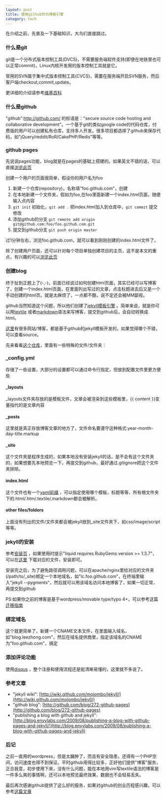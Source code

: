 ```yaml
---
layout: post
title: 使用github作为博客引擎
category: tech
---
```


在介绍之前，先普及一下基础知识，大鸟们直接跳过。

### 什么是git

git是一个分布式版本控制工具(DVCS)，不需要服务端软件支持(即使在地铁里也可以正常commit)，Linux内核开发用的版本控制工具就是它。

常用的SVN属于集中式版本控制工具(CVCS)，需要在服务端开启SVN服务，然后客户端checkout,commit,update。

更详细的介绍请参考<a href="http://en.wikipedia.org/wiki/Git_(software)">维基百科</a>

### 什么是github

"github":http://github.com/ 的标语是："secure source code hosting and collaborative development"。一个基于git的类似google code的代码仓库，付费版的用户可以创建私有仓库，支持多人开发。很多项目都选择了github来保存代码，如"jQuery/reddit/RoR/CakePHP/Redis"等等。

### github pages

先说说pages功能，blog就是在pages的基础上搭建的。如果英文不错的话，可以直接<a href="http://pages.github.com/">浏览此页</a>

创建一个用户的页面很简单，假设你的用户名为foo

1. 新建一个仓库(repository)，名称填"foo.github.com"，创建
2. 在本地新建一个文件夹，假如为foo,在foo里面新建一个index.html页面，随便输入点内容
3. `git init` 初始化，`git add .` 把index.html加入到仓库中，`git commit` 提交修改
4. 添加github的分支 `git remote add origin git@github.com:foo/foo.github.com.git`
5. 提交到github分支 `git push origin master`

过1分钟左右，浏览foo.github.com，就可以看到刚刚创建的index.html文件了。

除了创建用户页面，还可以针对每个项目单独创建项目的主页，这不是本文的重点，有兴趣的可以<a href="http://pages.github.com/">浏览此页</a>

### 创建blog

终于扯到正题上了(-,-)，前面已经说过如何创建html页面，其实已经可以写博客了，创建一个index.html页面，在里面列出写过的文章，点击标题进去后又是一个手动创建的html页。就是太麻烦了，一点都不酷，说不定还会被MM鄙视。

github当然知道这个问题，所以他们创建了<a href="http://github.com/mojombo/jekyll">jekyll模板引擎</a> 。简单来说，就是你可以用<a href="http://www.textism.com/tools/textile/?sample=2">textile</a> 或者<a href="http://daringfireball.net/projects/markdown/syntax">markdown</a>语法来写博客，提交到github后，会自动转换成html。

<a href="http://wiki.github.com/mojombo/jekyll/sites">这里</a>有很多网站/博客，都是基于github的jekyll模板开发的，如果觉得哪个不错，可以查看source。

先来看看<a href="http://github.com/mojombo/mojombo.github.com">这个仓库</a>，里面有一些特殊的文件/文件夹：

### _config.yml

存储了一些设置，大部分的设置都可以通过命令行指定，但放到配置文件里更方便些

#### _layouts

_layouts文件夹存放的是模板文件，文章会被渲染到这些模板里，{{ content }}变量指代的是文章内容

#### _posts

这里就是真正存放博客文章的地方了，文件命名要遵守这种格式:year-month-day-title.markup

#### _site

这个文件夹是程序生成的，如果本地没有安装jekyll的话，是不会有这个文件夹的，如果想要先本地预览一下，再提交到github，最好通过.gitignore把这个文件夹排除。

#### index.html

这个文件也有一个<a href="http://wiki.github.com/mojombo/jekyll/yaml-front-matter">yaml前缀</a> ，可以指定使用哪个模板，标题等等，所有根文件夹下的.html/.htm/.textile/.markdown都会被解析。

#### other files/folders

上面没有列出的文件/文件夹都会被jekyll放到_site文件夹下，如css/image/script等等。

### jekyll的安装

参考<a href="http://wiki.github.com/mojombo/jekyll/install">安装页</a> ，如果使用时提示"liquid requires RubyGems version >= 1.3.7"，可以在<a href="http://rubyforge.org/frs/?group_id=126">这里</a> 下载对应的文件，安装即可。

安装完之后，为了避免路径调用问题，可以在apache/nginx里给对应的文件夹(/path/to/_site)绑定一个本地域名，如"lc.foo.github.com"，在终端里输入"jekyll --pygments"，然后就可以用该域名访问本地博客了，如果一切正常，再提交到github

PS:如果你之前的博客是基于wordpress/movable type/typo 4+，可以参考这篇<a href="http://wiki.github.com/mojombo/jekyll/blog-migrations">迁移指南</a>

### 绑定域名

这个就更简单了，新建一个CNAME文本文件，在里面输入域名，如"blog.leezhong.com"，然后在域名提供商里，指定该域名的CNAME为"foo.github.com"，搞定

### 添加评论功能

使用<a href="http://disqus.com">disqus</a> ，整个注册和使用流程还是挺清晰易懂的，这里就不多说了。

### 参考文章

* "jekyll wiki": [http://wiki.github.com/mojombo/jekyll/](http://wiki.github.com/mojombo/jekyll/)
* "github blog": [http://github.com/blog/272-github-pages](http://github.com/blog/272-github-pages)
* "publishing a blog with github and jekyll": [http://blog.envylabs.com/2009/08/publishing-a-blog-with-github-pages-and-jekyll/](http://blog.envylabs.com/2009/08/publishing-a-blog-with-github-pages-and-jekyll)

### 后记

之前一直用的wordpress，但是太臃肿了，而且有安全隐患，还得有一个PHP空间，访问速度也得不到保证。平时github用得比较多，正好他们提供"博客"服务，正合我意，初步使用下来，没有什么问题，能在本地用vim写textile语法的博客是一件多么爽的事情啊，还可以本地预览最终效果，数据也不会轻易丢失。

最后再次感谢github提供了这么好的服务，如果对github的创业历程感兴趣，可以参考<a href="http://tom.preston-werner.com/2008/10/18/how-i-turned-down-300k.html">这篇文章</a>
